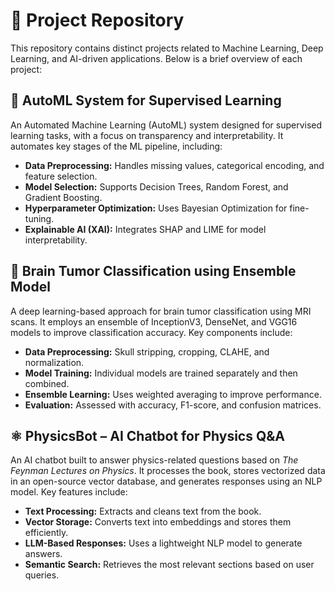 # 📂 Project Repository

This repository contains distinct projects related to Machine Learning, Deep Learning, and AI-driven applications. Below is a brief overview of each project:

## 🤖 AutoML System for Supervised Learning
An Automated Machine Learning (AutoML) system designed for supervised learning tasks, with a focus on transparency and interpretability. It automates key stages of the ML pipeline, including:
- **Data Preprocessing:** Handles missing values, categorical encoding, and feature selection.
- **Model Selection:** Supports Decision Trees, Random Forest, and Gradient Boosting.
- **Hyperparameter Optimization:** Uses Bayesian Optimization for fine-tuning.
- **Explainable AI (XAI):** Integrates SHAP and LIME for model interpretability.

## 🧠 Brain Tumor Classification using Ensemble Model
A deep learning-based approach for brain tumor classification using MRI scans. It employs an ensemble of InceptionV3, DenseNet, and VGG16 models to improve classification accuracy. Key components include:
- **Data Preprocessing:** Skull stripping, cropping, CLAHE, and normalization.
- **Model Training:** Individual models are trained separately and then combined.
- **Ensemble Learning:** Uses weighted averaging to improve performance.
- **Evaluation:** Assessed with accuracy, F1-score, and confusion matrices.

## ⚛️ PhysicsBot – AI Chatbot for Physics Q&A
An AI chatbot built to answer physics-related questions based on *The Feynman Lectures on Physics*. It processes the book, stores vectorized data in an open-source vector database, and generates responses using an NLP model. Key features include:
- **Text Processing:** Extracts and cleans text from the book.
- **Vector Storage:** Converts text into embeddings and stores them efficiently.
- **LLM-Based Responses:** Uses a lightweight NLP model to generate answers.
- **Semantic Search:** Retrieves the most relevant sections based on user queries. 
